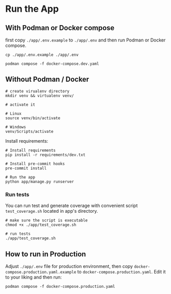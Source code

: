 # Run the App

## With Podman or Docker compose
first copy `./app/.env.example` to `./app/.env` and then run Podman or Docker compose. 
```
cp ./app/.env.example ./app/.env 

podman compose -f docker-compose.dev.yaml
```

## Without Podman / Docker

```
# create virualenv directory
mkdir venv && virtualenv venv/

# activate it

# Linux
source venv/bin/activate

# Windows
venv/Scripts/activate
```

Install requirements:
```
# Install requirements
pip install -r requirements/dev.txt

# Install pre-commit hooks
pre-commit install

# Run the app
python app/manage.py runserver
```

### Run tests

You can run test and generate coverage with convenient script `test_coverage.sh` located in app's directory.
```
# make sure the script is executable
chmod +x ./app/test_coverage.sh

# run tests
./app/test_coverage.sh 
```


## How to run in Production

Adjust `./app/.env` file for production environment, then copy `docker-compose.production.yaml.example` to `docker-compose.production.yaml`. Edit it to your liking and then run:

```
podman compose -f docker-compose.production.yaml
```

